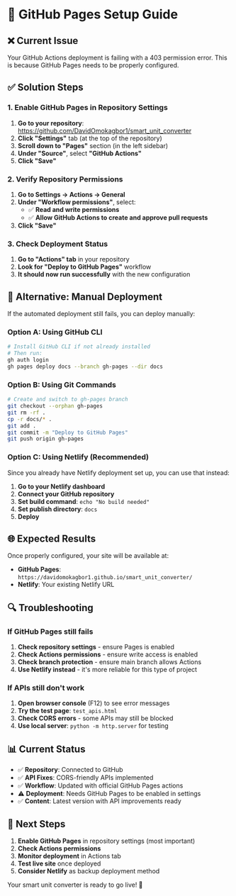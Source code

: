 # 🚀 GitHub Pages Setup Guide

## ❌ Current Issue

Your GitHub Actions deployment is failing with a 403 permission error. This is because GitHub Pages needs to be properly configured.

## ✅ Solution Steps

### 1. Enable GitHub Pages in Repository Settings

1. **Go to your repository**: <https://github.com/DavidOmokagbor1/smart_unit_converter>
2. **Click "Settings"** tab (at the top of the repository)
3. **Scroll down to "Pages"** section (in the left sidebar)
4. **Under "Source"**, select **"GitHub Actions"**
5. **Click "Save"**

### 2. Verify Repository Permissions

1. **Go to Settings → Actions → General**
2. **Under "Workflow permissions"**, select:
   - ✅ **Read and write permissions**
   - ✅ **Allow GitHub Actions to create and approve pull requests**
3. **Click "Save"**

### 3. Check Deployment Status

1. **Go to "Actions" tab** in your repository
2. **Look for "Deploy to GitHub Pages"** workflow
3. **It should now run successfully** with the new configuration

## 🔧 Alternative: Manual Deployment

If the automated deployment still fails, you can deploy manually:

### Option A: Using GitHub CLI

```bash
# Install GitHub CLI if not already installed
# Then run:
gh auth login
gh pages deploy docs --branch gh-pages --dir docs
```

### Option B: Using Git Commands

```bash
# Create and switch to gh-pages branch
git checkout --orphan gh-pages
git rm -rf .
cp -r docs/* .
git add .
git commit -m "Deploy to GitHub Pages"
git push origin gh-pages
```

### Option C: Using Netlify (Recommended)

Since you already have Netlify deployment set up, you can use that instead:

1. **Go to your Netlify dashboard**
2. **Connect your GitHub repository**
3. **Set build command**: `echo "No build needed"`
4. **Set publish directory**: `docs`
5. **Deploy**

## 🌐 Expected Results

Once properly configured, your site will be available at:

- **GitHub Pages**: `https://davidomokagbor1.github.io/smart_unit_converter/`
- **Netlify**: Your existing Netlify URL

## 🔍 Troubleshooting

### If GitHub Pages still fails

1. **Check repository settings** - ensure Pages is enabled
2. **Check Actions permissions** - ensure write access is enabled
3. **Check branch protection** - ensure main branch allows Actions
4. **Use Netlify instead** - it's more reliable for this type of project

### If APIs still don't work

1. **Open browser console** (F12) to see error messages
2. **Try the test page**: `test_apis.html`
3. **Check CORS errors** - some APIs may still be blocked
4. **Use local server**: `python -m http.server` for testing

## 📊 Current Status

- ✅ **Repository**: Connected to GitHub
- ✅ **API Fixes**: CORS-friendly APIs implemented
- ✅ **Workflow**: Updated with official GitHub Pages actions
- ⚠️ **Deployment**: Needs GitHub Pages to be enabled in settings
- ✅ **Content**: Latest version with API improvements ready

## 🎯 Next Steps

1. **Enable GitHub Pages** in repository settings (most important)
2. **Check Actions permissions**
3. **Monitor deployment** in Actions tab
4. **Test live site** once deployed
5. **Consider Netlify** as backup deployment method

Your smart unit converter is ready to go live! 🚀
